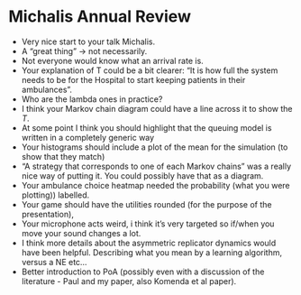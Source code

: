 # Michalis Annual Review
- Very nice start to your talk Michalis.
- A “great thing” -> not necessarily.
- Not everyone would know what an arrival rate is.
- Your explanation of T could be a bit clearer: “It is how full the system needs to be for the Hospital to start keeping patients in their ambulances”.
- Who are the lambda ones in practice?
- I think your Markov chain diagram could have a line across it to show the $T$.
- At some point I think you should highlight that the queuing model is written in a completely generic way
- Your histograms should include a plot of the mean for the simulation (to show that they match)
- “A strategy that corresponds to one of each Markov chains” was a really nice way of putting it. You could possibly have that as a diagram.
- Your ambulance choice heatmap needed the probability (what you were plotting)) labelled.
- Your game should have the utilities rounded (for the purpose of the presentation),
- Your microphone acts weird, i think it’s very targeted so if/when you move your sound changes a lot.
- I think more details about the asymmetric replicator dynamics would have been helpful. Describing what you mean by a learning algorithm, versus a NE etc…
- Better introduction to PoA (possibly even with a discussion of the literature - Paul and my paper, also Komenda et al paper).